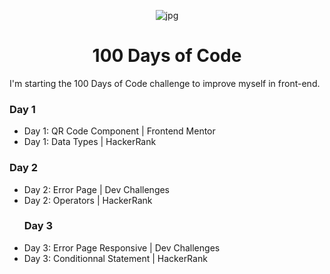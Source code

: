 <p align="center">
<img width="" src="https://images.wallpapersden.com/image/download/fantasy-whale-hd_bWlpbmeUmZqaraWkpJRma2VlrW5lZQ.jpg" align="center" alt="jpg" />
<h1 align="center">100 Days of Code</h1>
</p>
I'm starting the 100 Days of Code challenge to improve myself in front-end.

### Day 1
- Day 1: QR Code Component | Frontend Mentor
- Day 1: Data Types | HackerRank 
### Day 2
- Day 2: Error Page | Dev Challenges
- Day 2: Operators | HackerRank 
  ### Day 3
- Day 3: Error Page Responsive | Dev Challenges
- Day 3: Conditionnal Statement | HackerRank 
